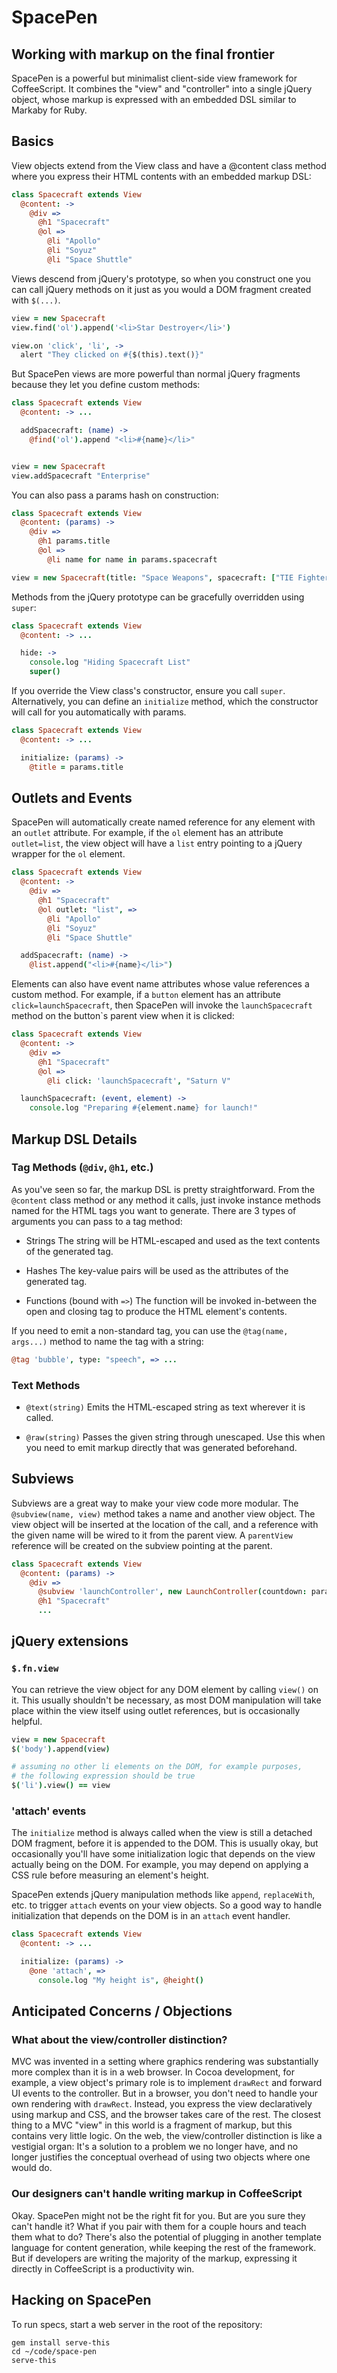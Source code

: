 # SpacePen
## Working with markup on the final frontier

SpacePen is a powerful but minimalist client-side view framework for CoffeeScript. It combines the "view" and "controller" into a single jQuery object, whose markup is expressed with an embedded DSL similar to Markaby for Ruby.

## Basics

View objects extend from the View class and have a @content class method where you express their HTML contents with an embedded markup DSL:

```coffeescript
class Spacecraft extends View
  @content: ->
    @div =>
      @h1 "Spacecraft"
      @ol =>
        @li "Apollo"
        @li "Soyuz"
        @li "Space Shuttle"
```

Views descend from jQuery's prototype, so when you construct one you can call jQuery methods on it just as you would a DOM fragment created with `$(...)`.

```coffeescript
view = new Spacecraft
view.find('ol').append('<li>Star Destroyer</li>')

view.on 'click', 'li', ->
  alert "They clicked on #{$(this).text()}"
```

But SpacePen views are more powerful than normal jQuery fragments because they let you define custom methods:

```coffeescript
class Spacecraft extends View
  @content: -> ...

  addSpacecraft: (name) ->
    @find('ol').append "<li>#{name}</li>"


view = new Spacecraft
view.addSpacecraft "Enterprise"
```

You can also pass a params hash on construction:

```coffeescript
class Spacecraft extends View
  @content: (params) ->
    @div =>
      @h1 params.title
      @ol =>
        @li name for name in params.spacecraft

view = new Spacecraft(title: "Space Weapons", spacecraft: ["TIE Fighter", "Death Star", "Warbird"])
```

Methods from the jQuery prototype can be gracefully overridden using `super`:

```coffeescript
class Spacecraft extends View
  @content: -> ...

  hide: ->
    console.log "Hiding Spacecraft List"
    super()
```

If you override the View class's constructor, ensure you call `super`. Alternatively, you can define an `initialize` method, which the constructor will call for you automatically with params.

```coffeescript
class Spacecraft extends View
  @content: -> ...

  initialize: (params) ->
    @title = params.title
```

## Outlets and Events

SpacePen will automatically create named reference for any element with an `outlet` attribute. For example, if the `ol` element has an attribute `outlet=list`, the view object will have a `list` entry pointing to a jQuery wrapper for the `ol` element.

```coffeescript
class Spacecraft extends View
  @content: ->
    @div =>
      @h1 "Spacecraft"
      @ol outlet: "list", =>
        @li "Apollo"
        @li "Soyuz"
        @li "Space Shuttle"

  addSpacecraft: (name) ->
    @list.append("<li>#{name}</li>")
```

Elements can also have event name attributes whose value references a custom method. For example, if a `button` element has an attribute `click=launchSpacecraft`, then SpacePen will invoke the `launchSpacecraft` method on the button`s parent view when it is clicked:

```coffeescript
class Spacecraft extends View
  @content: ->
    @div =>
      @h1 "Spacecraft"
      @ol =>
        @li click: 'launchSpacecraft', "Saturn V"

  launchSpacecraft: (event, element) ->
    console.log "Preparing #{element.name} for launch!"
```
## Markup DSL Details

### Tag Methods (`@div`, `@h1`, etc.)

As you've seen so far, the markup DSL is pretty straightforward. From the `@content` class method or any method it calls, just invoke instance methods named for the HTML tags you want to generate. There are 3 types of arguments you can pass to a tag method:

* Strings
  The string will be HTML-escaped and used as the text contents of the generated tag.

* Hashes
  The key-value pairs will be used as the attributes of the generated tag.

* Functions (bound with `=>`)
  The function will be invoked in-between the open and closing tag to produce the HTML element's contents.

If you need to emit a non-standard tag, you can use the `@tag(name, args...)` method to name the tag with a string:

```coffeescript
@tag 'bubble', type: "speech", => ...
```

### Text Methods

* `@text(string)`
  Emits the HTML-escaped string as text wherever it is called.

* `@raw(string)`
  Passes the given string through unescaped. Use this when you need to emit markup directly that was generated beforehand.

## Subviews

Subviews are a great way to make your view code more modular. The `@subview(name, view)` method takes a name and another view object. The view object will be inserted at the location of the call, and a reference with the given name will be wired to it from the parent view. A `parentView` reference will be created on the subview pointing at the parent.

```coffeescript
class Spacecraft extends View
  @content: (params) ->
    @div =>
      @subview 'launchController', new LaunchController(countdown: params.countdown)
      @h1 "Spacecraft"
      ...
```

## jQuery extensions

### `$.fn.view`
You can retrieve the view object for any DOM element by calling `view()` on it. This usually shouldn't be necessary, as most DOM manipulation will take place within the view itself using outlet references, but is occasionally helpful.

```coffeescript
view = new Spacecraft
$('body').append(view)

# assuming no other li elements on the DOM, for example purposes,
# the following expression should be true
$('li').view() == view
```

### 'attach' events

The `initialize` method is always called when the view is still a detached DOM fragment, before it is appended to the DOM. This is usually okay, but occasionally you'll have some initialization logic that depends on the view actually being on the DOM. For example, you may depend on applying a CSS rule before measuring an element's height.

SpacePen extends jQuery manipulation methods like `append`, `replaceWith`, etc. to trigger `attach` events on your view objects. So a good way to handle initialization that depends on the DOM is in an `attach` event handler.

```coffeescript
class Spacecraft extends View
  @content: -> ...

  initialize: (params) ->
    @one 'attach', =>
      console.log "My height is", @height()
```

## Anticipated Concerns / Objections

### What about the view/controller distinction?
MVC was invented in a setting where graphics rendering was substantially more complex than it is in a web browser. In Cocoa development, for example, a view object's primary role is to implement `drawRect` and forward UI events to the controller. But in a browser, you don't need to handle your own rendering with `drawRect`. Instead, you express the view declaratively using markup and CSS, and the browser takes care of the rest. The closest thing to a MVC "view" in this world is a fragment of markup, but this contains very little logic. On the web, the view/controller distinction is like a vestigial organ: It's a solution to a problem we no longer have, and no longer justifies the conceptual overhead of using two objects where one would do.

### Our designers can't handle writing markup in CoffeeScript
Okay. SpacePen might not be the right fit for you. But are you sure they can't handle it? What if you pair with them for a couple hours and teach them what to do? There's also the potential of plugging in another template language for content generation, while keeping the rest of the framework. But if developers are writing the majority of the markup, expressing it directly in CoffeeScript is a productivity win.


## Hacking on SpacePen

To run specs, start a web server in the root of the repository:

```
gem install serve-this
cd ~/code/space-pen
serve-this
```
